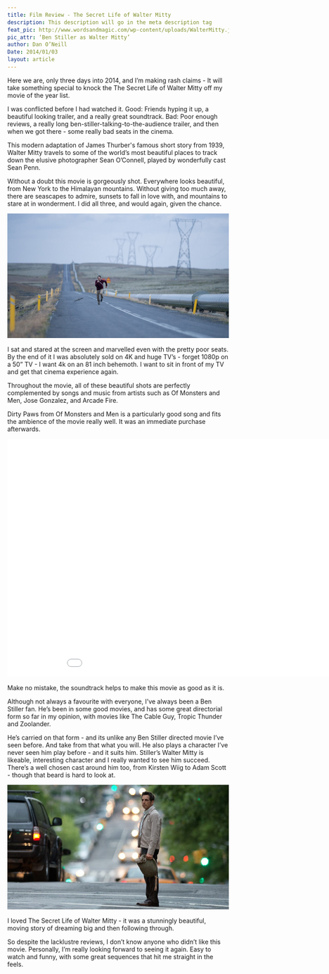 ```yaml
---
title: Film Review - The Secret Life of Walter Mitty
description: This description will go in the meta description tag
feat_pic: http://www.wordsandmagic.com/wp-content/uploads/WalterMitty.jpg
pic_attr: ‘Ben Stiller as Walter Mitty’
author: Dan O’Neill
Date: 2014/01/03
layout: article
---
```


Here we are, only three days into 2014, and I’m making rash claims - It will take something special to knock the The Secret Life of Walter Mitty off my movie of the year list.

I was conflicted before I had watched it. Good: Friends hyping it up, a beautiful looking trailer, and a really great soundtrack. Bad: Poor enough reviews, a really long ben-stiller-talking-to-the-audience trailer, and then when we got there - some really bad seats in the cinema. 

This modern adaptation of James Thurber's famous short story from 1939, Walter Mitty travels to some of the world’s most beautiful places to track down the elusive photographer Sean O’Connell, played by wonderfully cast Sean Penn.

Without a doubt this movie is gorgeously shot. Everywhere looks beautiful, from New York to the Himalayan mountains. Without giving too much away, there are seascapes to admire, sunsets to fall in love with, and mountains to stare at in wonderment. I did all three, and would again, given the chance. 

![Ben Stiller as Walter Mitty](wp-content/uploads/waltermitty3-960x539.jpg)

I sat and stared at the screen and marvelled even with the pretty poor seats. By the end of it I was absolutely sold on 4K and huge TV’s - forget 1080p on a 50” TV - I want 4k on an 81 inch behemoth. I want to sit in front of my TV and get that cinema experience again.

Throughout the movie, all of these beautiful shots are perfectly complemented by songs and music from artists such as Of Monsters and Men, Jose Gonzalez, and Arcade Fire. 

Dirty Paws from Of Monsters and Men is a particularly good song and fits the ambience of the movie really well. It was an immediate purchase afterwards.

<iframe width="960" height="540" src="//www.youtube.com/embed/imgImaBleNw" frameborder="0" allowfullscreen></iframe>


Make no mistake, the soundtrack helps to make this movie as good as it is. 

Although not always a favourite with everyone, I’ve always been a Ben Stiller fan. He’s been in some good movies, and has some great directorial form so far in my opinion, with movies like The Cable Guy, Tropic Thunder and Zoolander.

He’s carried on that form - and its unlike any Ben Stiller directed movie I’ve seen before. And take from that what you will. He also plays a character I’ve never seen him play before - and it suits him. Stiller’s Walter Mitty is likeable, interesting character and I really wanted to see him succeed. There’s a well chosen cast around him too, from Kirsten Wiig to Adam Scott - though that beard is hard to look at. 

![Ben Stiller as Walter Mitty](wp-content/uploads/WalterMitty2-960x539.jpg)

I loved The Secret Life of Walter Mitty - it was a stunningly beautiful, moving story of dreaming big and then following through.

So despite the lacklustre reviews, I don’t know anyone who didn’t like this movie. Personally, I’m really looking forward to seeing it again. Easy to watch and funny, with some great sequences that hit me straight in the feels.
